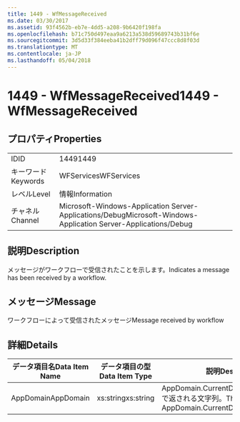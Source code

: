 ```yaml
---
title: 1449 - WfMessageReceived
ms.date: 03/30/2017
ms.assetid: 93f4562b-eb7e-4dd5-a208-9b6420f198fa
ms.openlocfilehash: b71c750d497eaa9a6213a538d59689743b31bf6e
ms.sourcegitcommit: 3d5d33f384eeba41b2dff79d096f47ccc8d8f03d
ms.translationtype: MT
ms.contentlocale: ja-JP
ms.lasthandoff: 05/04/2018
---
```

# <a name="1449---wfmessagereceived"></a><span data-ttu-id="38432-102">1449 - WfMessageReceived</span><span class="sxs-lookup"><span data-stu-id="38432-102">1449 - WfMessageReceived</span></span>
## <a name="properties"></a><span data-ttu-id="38432-103">プロパティ</span><span class="sxs-lookup"><span data-stu-id="38432-103">Properties</span></span>  
  
|||  
|-|-|  
|<span data-ttu-id="38432-104">ID</span><span class="sxs-lookup"><span data-stu-id="38432-104">ID</span></span>|<span data-ttu-id="38432-105">1449</span><span class="sxs-lookup"><span data-stu-id="38432-105">1449</span></span>|  
|<span data-ttu-id="38432-106">キーワード</span><span class="sxs-lookup"><span data-stu-id="38432-106">Keywords</span></span>|<span data-ttu-id="38432-107">WFServices</span><span class="sxs-lookup"><span data-stu-id="38432-107">WFServices</span></span>|  
|<span data-ttu-id="38432-108">レベル</span><span class="sxs-lookup"><span data-stu-id="38432-108">Level</span></span>|<span data-ttu-id="38432-109">情報</span><span class="sxs-lookup"><span data-stu-id="38432-109">Information</span></span>|  
|<span data-ttu-id="38432-110">チャネル</span><span class="sxs-lookup"><span data-stu-id="38432-110">Channel</span></span>|<span data-ttu-id="38432-111">Microsoft-Windows-Application Server-Applications/Debug</span><span class="sxs-lookup"><span data-stu-id="38432-111">Microsoft-Windows-Application Server-Applications/Debug</span></span>|  
  
## <a name="description"></a><span data-ttu-id="38432-112">説明</span><span class="sxs-lookup"><span data-stu-id="38432-112">Description</span></span>  
 <span data-ttu-id="38432-113">メッセージがワークフローで受信されたことを示します。</span><span class="sxs-lookup"><span data-stu-id="38432-113">Indicates a message has been received by a workflow.</span></span>  
  
## <a name="message"></a><span data-ttu-id="38432-114">メッセージ</span><span class="sxs-lookup"><span data-stu-id="38432-114">Message</span></span>  
 <span data-ttu-id="38432-115">ワークフローによって受信されたメッセージ</span><span class="sxs-lookup"><span data-stu-id="38432-115">Message received by workflow</span></span>  
  
## <a name="details"></a><span data-ttu-id="38432-116">詳細</span><span class="sxs-lookup"><span data-stu-id="38432-116">Details</span></span>  
  
|<span data-ttu-id="38432-117">データ項目名</span><span class="sxs-lookup"><span data-stu-id="38432-117">Data Item Name</span></span>|<span data-ttu-id="38432-118">データ項目の型</span><span class="sxs-lookup"><span data-stu-id="38432-118">Data Item Type</span></span>|<span data-ttu-id="38432-119">説明</span><span class="sxs-lookup"><span data-stu-id="38432-119">Description</span></span>|  
|--------------------|--------------------|-----------------|  
|<span data-ttu-id="38432-120">AppDomain</span><span class="sxs-lookup"><span data-stu-id="38432-120">AppDomain</span></span>|<span data-ttu-id="38432-121">xs:string</span><span class="sxs-lookup"><span data-stu-id="38432-121">xs:string</span></span>|<span data-ttu-id="38432-122">AppDomain.CurrentDomain.FriendlyName で返される文字列。</span><span class="sxs-lookup"><span data-stu-id="38432-122">The string returned by AppDomain.CurrentDomain.FriendlyName.</span></span>|
